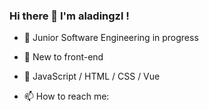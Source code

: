 ### Hi there 👋 I'm aladingzl !



- 🔭  Junior Software Engineering in progress

- 🌱  New to front-end

- 🤔  JavaScript / HTML / CSS / Vue

- 📫  How to reach me: 

  

